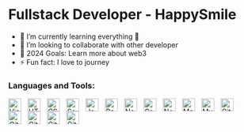 # Fullstack Developer - HappySmile

- 🌱 I’m currently learning everything 🤣
- 👯 I’m looking to collaborate with other developer
- 🥅 2024 Goals: Learn more about web3
- ⚡ Fun fact: I love to journey
### Languages and Tools:

[<img align="left" alt="Visual Studio Code" width="26px" src="https://cdn.jsdelivr.net/gh/devicons/devicon/icons/vscode/vscode-original.svg" style="padding-right:10px;" />][vscode-url]
[<img align="left" alt="HTML5" width="26px" src="https://cdn.jsdelivr.net/gh/devicons/devicon/icons/html5/html5-original.svg" style="padding-right:10px;" />][html5-url]
[<img align="left" alt="CSS3" width="26px" src="https://cdn.jsdelivr.net/gh/devicons/devicon/icons/css3/css3-original.svg" style="padding-right:10px;" />][css3-url]
[<img align="left" alt="Sass" width="26px" src="https://cdn.jsdelivr.net/gh/devicons/devicon/icons/sass/sass-original.svg" style="padding-right:10px;" />][sass-url]
[<img align="left" alt="JavaScript" width="26px" src="https://cdn.jsdelivr.net/gh/devicons/devicon/icons/javascript/javascript-original.svg" style="padding-right:10px;" />][js-url]
[<img align="left" alt="React" width="26px" src="https://cdn.jsdelivr.net/gh/devicons/devicon/icons/react/react-original.svg" style="padding-right:10px;" />][react-url]
[<img align="left" alt="NextJs" width="26px" src="https://cdn.worldvectorlogo.com/logos/next-js.svg" style="padding-right:10px;" />][nextjs-url]
[<img align="left" alt="GraphQL" width="26px" src="https://cdn.jsdelivr.net/gh/devicons/devicon/icons/graphql/graphql-plain.svg" style="padding-right:10px;" />][graphql-url]
[<img align="left" alt="Node.js" width="26px" src="https://cdn.jsdelivr.net/gh/devicons/devicon/icons/nodejs/nodejs-original.svg" style="padding-right:10px;" />][nodejs-url]
[<img align="left" alt="MongoDB" width="26px" src="https://cdn.jsdelivr.net/gh/devicons/devicon/icons/mongodb/mongodb-original.svg" style="padding-right:10px;" />][mongodb-url]
[<img align="left" alt="MySQL" width="26px" src="https://cdn.jsdelivr.net/gh/devicons/devicon/icons/mysql/mysql-original.svg" style="padding-right:10px;" />][mysql-url]
[<img align="left" alt="Git" width="26px" src="https://cdn.jsdelivr.net/gh/devicons/devicon/icons/git/git-original.svg" style="padding-right:10px;" />][git-url]
[<img align="left" alt="GitHub" width="26px" src="https://user-images.githubusercontent.com/3369400/139447912-e0f43f33-6d9f-45f8-be46-2df5bbc91289.png" style="padding-right:10px;" />][github-url]
[<img align="left" alt="GitHub" width="26px" src="https://avatars.githubusercontent.com/u/39629390?s=200&v=4" style="padding-right:10px;" />][venduredocs]
[<img align="left" alt="GitHub" width="26px" src="https://avatars.githubusercontent.com/u/64235328?s=800&v=4" style="padding-right:10px;" />][remix-url]
[<img align="left" alt="GitHub" width="26px" src="https://upload.wikimedia.org/wikipedia/commons/1/1b/Svelte_Logo.svg" style="padding-right:10px;" />][sveltekit-url]

<br />
<br />

[website]: https://https://happysmile007.vercel.app/
[vscode-url]: https://code.visualstudio.com/download
[html5-url]: https://www.w3.org/TR/2011/WD-html5-20110405/
[css3-url]: https://www.w3schools.com/cssref/index.php
[sass-url]: https://sass-lang.com/documentation/
[js-url]: https://www.w3schools.com/jsrEF/default.asp
[React-url]: https://reactjs.org/
[nextjs-url]: https://nextjs.org/
[graphql-url]: https://graphql.org/learn/
[nodejs-url]: https://nodejs.org/en
[mongodb-url]: https://www.mongodb.com/docs/
[mysql-url]: https://dev.mysql.com/doc/
[git-url]: https://git-scm.com/doc
[github-url]: https://docs.github.com
[remix-url]: https://remix.run/docs/en/main
[contributors-shield]: https://img.shields.io/github/contributors/happysmile007/Best-README-Template.svg?style=for-the-badge
[contributors-url]: https://github.com/happysmile007/diagnosis/graphs/contributors
[forks-shield]: https://img.shields.io/github/forks/happysmile007/Best-README-Template.svg?style=for-the-badge
[forks-url]: https://github.com/happysmile007/Best-README-Template/network/members
[stars-shield]: https://img.shields.io/github/stars/happysmile007/Best-README-Template.svg?style=for-the-badge
[stars-url]: https://github.com/happysmile007/Best-README-Template/stargazers
[issues-shield]: https://img.shields.io/github/issues/happysmile007/Best-README-Template.svg?style=for-the-badge
[issues-url]: https://github.com/happysmile007/Best-README-Template/issues
[license-shield]: https://img.shields.io/github/license/happysmile007/Best-README-Template.svg?style=for-the-badge
[license-url]: https://github.com/happysmile007/Best-README-Template/blob/master/LICENSE.txt
[venduredocs]: https://vendure.io/
[sveltekit-url]: https://kit.svelte.dev/